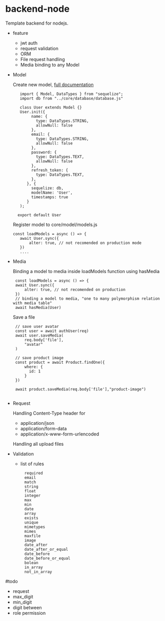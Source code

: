 # backend-node

Template backend for nodejs.

- feature
   - jwt auth
   - request validation
   - ORM
   - File request handling
   - Media binding to any Model

- Model
   
   Create new model, <a target="_blank" href="https://sequelize.org/docs/v6/core-concepts/model-basics/">full documentation </a>
   
   ```
      import { Model, DataTypes } from "sequelize";
      import db from "../core/database/database.js"
      
      class User extends Model {}
      User.init({
           name: {
             type: DataTypes.STRING,
             allowNull: false
           },
           email: {
             type: DataTypes.STRING,
             allowNull: false
           },
           password: {
             type: DataTypes.TEXT,
             allowNull: false
           },
           refresh_token: {
             type: DataTypes.TEXT,
           },
         }, {
           sequelize: db, 
           modelName: 'User',
           timestamps: true
         }
      );

     export default User
    ```
    
    Register model to core/model/models.js
   
    ``` 
    const loadModels = async () => {
       await User.sync({
           alter: true, // not recomended on production mode
       })
       ....
    ```
 
 - Media
 
   Binding a model to media inside loadModels function using hasMedia
   ```
    const loadModels = async () => {
    await User.sync({
        alter: true, // not recomended on production
    })
    // binding a model to media, "one to many polymorphism relation with media table"
    await hasMedia(User)
   ```
   Save a file 
   ```
    // save user avatar
    const user = await authUser(req)
    await user.saveMedia(
        req.body['file'],
        "avatar"
    )
    
    // save product image
    const product = await Product.findOne({
        where: {
          id: 1
        }
    }) 
    
    await product.saveMedia(req.body['file'],"product-image")
    
   ```
   
 - Request
    
   Handling Content-Type header for
     - application/json 
     - application/form-data 
     - application/x-www-form-urlencoded
   
   Handling all upload files

 - Validation 
   
   - list of rules
   ```
        required
        email
        match
        string
        float
        integer
        max
        min
        date
        array
        exists
        unique
        mimetypes
        mimes
        maxfile
        image
        date_after
        date_after_or_equal
        date_before
        date_before_or_equal
        bolean
        in_array
        not_in_array

   ```






#todo 

 

- request 
 - max_digit
 - min_digit
 - digit between
- role permission


